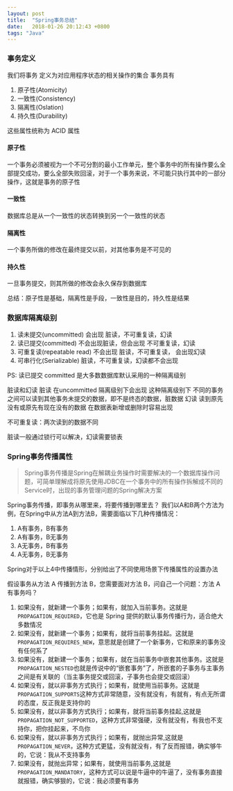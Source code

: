 ```yaml
---
layout: post
title:  "Spring事务总结"
date:   2018-01-26 20:12:43 +0800
tags: "Java"
---
```


### 事务定义
我们将事务 定义为对应用程序状态的相关操作的集合
事务具有

1. 原子性(Atomicity)
2. 一致性(Consistency)
3. 隔离性(Oslation)
4. 持久性(Durability)

这些属性统称为 ACID 属性

#### 原子性
一个事务必须被视为一个不可分割的最小工作单元，整个事务中的所有操作要么全部提交成功，要么全部失败回滚，对于一个事务来说，不可能只执行其中的一部分操作，这就是事务的原子性

#### 一致性
数据库总是从一个一致性的状态转换到另一个一致性的状态

#### 隔离性
一个事务所做的修改在最终提交以前，对其他事务是不可见的

#### 持久性
一旦事务提交，则其所做的修改会永久保存到数据库

总结：原子性是基础，隔离性是手段，一致性是目的，持久性是结果

### 数据库隔离级别
1. 读未提交(uncommitted) 会出现 脏读，不可重复读，幻读
2. 读已提交(committed) 不会出现脏读，但会出现 不可重复读，幻读
3. 可重复读(repeatable read) 不会出现 脏读，不可重复读， 会出现幻读
4. 可串行化(Serializable) 脏读，不可重复读，幻读都不会出现

PS: 读已提交 committed 是大多数数据库默认采用的一种隔离级别

脏读和幻读
脏读 在uncommitted 隔离级别下会出现 这种隔离级别下 不同的事务之间可以读到其他事务未提交的数据，即不是终态的数据，脏数据
幻读 读到原先没有或原先有现在没有的数据 在数据表新增或删除时容易出现

不可重复读：两次读到的数据不同

脏读一般通过锁行可以解决，幻读需要锁表

### Spring事务传播属性
> Spring事务传播是Spring在解耦业务操作时需要解决的一个数据库操作问题，可简单理解成将原先使用JDBC在一个事务中的所有操作拆解成不同的Service时，出现的事务管理问题的Spring解决方案

Spring事务传播，即事务从哪里来，将要传播到哪里去？
我们以A和B两个方法为例，在Spring中从方法A到方法B，需要面临以下几种传播情况：
1. A有事务，B有事务
2. A有事务，B无事务
3. A无事务，B有事务
4. A无事务，B无事务

Spring对于以上4中传播情形，分别给出了不同使用场景下传播属性的设置办法

假设事务从方法 A 传播到方法 B，您需要面对方法 B，问自己一个问题：方法 A 有事务吗？

1. 如果没有，就新建一个事务；如果有，就加入当前事务。这就是`PROPAGATION_REQUIRED`，它也是 Spring 提供的默认事务传播行为，适合绝大多数情况
2. 如果没有，就新建一个事务；如果有，就将当前事务挂起。这就是`PROPAGATION_REQUIRES_NEW`，意思就是创建了一个新事务，它和原来的事务没有任何系了
3. 如果没有，就新建一个事务；如果有，就在当前事务中嵌套其他事务。这就是`PROPAGATION_NESTED`也就是传说中的“嵌套事务”了，所嵌套的子事务与主事务之间是有关联的（当主事务提交或回滚，子事务也会提交或回滚）
4. 如果没有，就以非事务方式执行；如果有，就使用当前事务。这就是`PROPAGATION_SUPPORTS`这种方式非常随意，没有就没有，有就有，有点无所谓的态度，反正我是支持你的
5. 如果没有，就以非事务方式执行；如果有，就将当前事务挂起,这就是`PROPAGATION_NOT_SUPPORTED`，这种方式非常强硬，没有就没有，有我也不支持你，把你挂起来，不鸟你
6. 如果没有，就以非事务方式执行；如果有，就抛出异常,这就是`PROPAGATION_NEVER`，这种方式更猛，没有就没有，有了反而报错，确实够牛的，它说：我从不支持事务
7. 如果没有，就抛出异常；如果有，就使用当前事务,这就是`PROPAGATION_MANDATORY`，这种方式可以说是牛逼中的牛逼了，没有事务直接就报错，确实够狠的，它说：我必须要有事务



